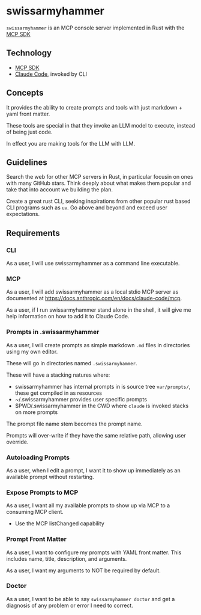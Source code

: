 # swissarmyhammer

`swissarmyhammer` is an MCP console server implemented in Rust with the [MCP SDK](https://github.com/modelcontextprotocol/rust-sdk)

## Technology

- [MCP SDK](https://github.com/modelcontextprotocol/rust-sdk)
- [Claude Code](https://docs.anthropic.com/en/docs/claude-code/sdk), invoked by CLI

## Concepts

It provides the ability to create prompts and tools with just markdown + yaml front matter.

These tools are special in that they invoke an LLM model to execute, instead of being just code.

In effect you are making tools for the LLM with LLM.

## Guidelines

Search the web for other MCP servers in Rust, in particular focusin on ones with many GitHub stars.
Think deeply about what makes them popular and take that into account we building the plan.

Create a great rust CLI, seeking inspirations from other popular rust based CLI programs such as `uv`.
Go above and beyond and exceed user expectations.

## Requirements

### CLI

As a user, I will use swissarmyhammer as a command line executable.

### MCP

As a user, I will add swissarmyhammer as a local stdio MCP server as documented at https://docs.anthropic.com/en/docs/claude-code/mcp.

As a user, if I run swissarmyhammer stand alone in the shell, it will give me help information on how to add it to Claude Code.

### Prompts in .swissarmyhammer

As a user, I will create prompts as simple markdown `.md` files in directories using my own editor.

These will go in directories named `.swissarmyhammer`.

These will have a stacking natures where:

- swissarmyhammer has internal prompts in is source tree `var/prompts/`, these get compiled in as resources
- ~/.swissarmyhammer provides user specific prompts
- $PWD/.swissarmyhammer in the CWD where `claude` is invoked stacks on more prompts

The prompt file name stem becomes the prompt name.

Prompts will over-write if they have the same relative path, allowing user override.

### Autoloading Prompts

As a user, when I edit a prompt, I want it to show up immediately as an available prompt without restarting.

### Expose Prompts to MCP

As a user, I want all my available prompts to show up via MCP to a consuming MCP client.

- Use the MCP listChanged capability

### Prompt Front Matter

As a user, I want to configure my prompts with YAML front matter.
This includes name, title, description, and arguments.

As a user, I want my arguments to NOT be required by default.

### Doctor

As a user, I want to be able to say `swissarmyhammer doctor` and get a diagnosis of any problem or error I need to correct.

